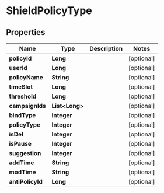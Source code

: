 

# ShieldPolicyType


## Properties

Name | Type | Description | Notes
------------ | ------------- | ------------- | -------------
**policyId** | **Long** |  |  [optional]
**userId** | **Long** |  |  [optional]
**policyName** | **String** |  |  [optional]
**timeSlot** | **Long** |  |  [optional]
**threshold** | **Long** |  |  [optional]
**campaignIds** | **List&lt;Long&gt;** |  |  [optional]
**bindType** | **Integer** |  |  [optional]
**policyType** | **Integer** |  |  [optional]
**isDel** | **Integer** |  |  [optional]
**isPause** | **Integer** |  |  [optional]
**suggestion** | **Integer** |  |  [optional]
**addTime** | **String** |  |  [optional]
**modTime** | **String** |  |  [optional]
**antiPolicyId** | **Long** |  |  [optional]



